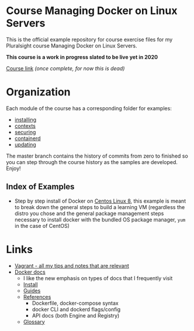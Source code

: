 # Course Managing Docker on Linux Servers

This is the official example repository for course exercise files for my Pluralsight course Managing Docker on Linux Servers.

**This course is a work in progress slated to be live yet in 2020**

[Course link](https://app.pluralsight.com/library/courses/managing-docker-linux-servers) _(once complete, for now this is dead)_

# Organization

Each module of the course has a corresponding folder for examples:

- [installing](./installing/)
- [contexts](./contexts/)
- [securing](./securing/)
- [containerd](./containerd/)
- [updating](./updating/)

The master branch contains the history of commits from zero to finished so you can step through the course history as the samples are developed. Enjoy!

## Index of Examples

- Step by step install of Docker on [Centos Linux 8](./installing/centos-8/), this example is meant to break down the general steps to build a learning VM (regardless the distro you chose and the general package management steps necessary to install docker with the bundled OS package manager, `yum` in the case of CentOS)

# Links

- [Vagrant - all my tips and notes that are relevant](https://github.com/g0t4/wes-docs/tree/master/vagrants)
- [Docker docs](https://docs.docker.com/)
    - I like the new emphasis on types of docs that I frequently visit
    - [Install](https://docs.docker.com/get-docker/)
    - [Guides](https://docs.docker.com/get-started/overview/)
    - [References](https://docs.docker.com/reference/)
      - Dockerfile, docker-compose syntax
      - docker CLI and dockerd flags/config
      - API docs (both Engine and Registry)
  - [Glossary](https://docs.docker.com/glossary/)
